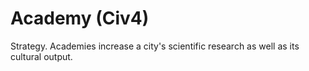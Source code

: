 # Academy (Civ4)

Strategy.
Academies increase a city's scientific research as well as its cultural output.
